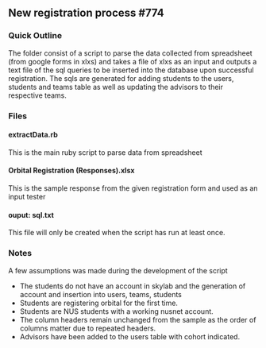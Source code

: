 ## New registration process #774

### Quick Outline
The folder consist of a script to parse the data collected from spreadsheet (from google forms in xlxs) and takes a file of xlxs as an input and outputs a text file of the sql queries to be inserted into the database upon successful registration. The sqls are generated for adding students to the users, students and teams table as well as updating the advisors to their respective teams.

### Files
#### extractData.rb
This is the main ruby script to parse data from spreadsheet

#### Orbital Registration (Responses).xlsx
This is the sample response from the given registration form and used as an input tester

#### ouput: sql.txt
This file will only be created when the script has run at least once.

### Notes
A few assumptions was made during the development of the script
* The students do not have an account in skylab and the generation of account and insertion into users, teams, students
* Students are registering orbital for the first time.
* Students are NUS students with a working nusnet account.
* The column headers remain unchanged from the sample as the order of columns matter due to repeated headers.
* Advisors have been added to the users table with cohort indicated.
